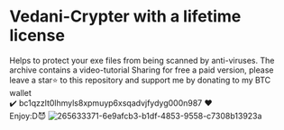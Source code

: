 # Vedani-Crypter with a lifetime license
Helps to protect your exe files from being scanned by anti-viruses. The archive contains a video-tutorial
Sharing for free a paid version, please leave a star⭐ to this repository and support me by donating to my BTC wallet
<br /> ✔️ bc1qzzlt0lhmyls8xpmuyp6xsqadvjfydyg000n987 ❤️
<br /> Enjoy:D😈 
![265633371-6e9afcb3-b1df-4853-9558-c7308b13923a](https://github.com/KiffGhost/Vedani-Crypter/assets/156431517/414151a4-1859-4f81-8814-c88f1dfd04db)
